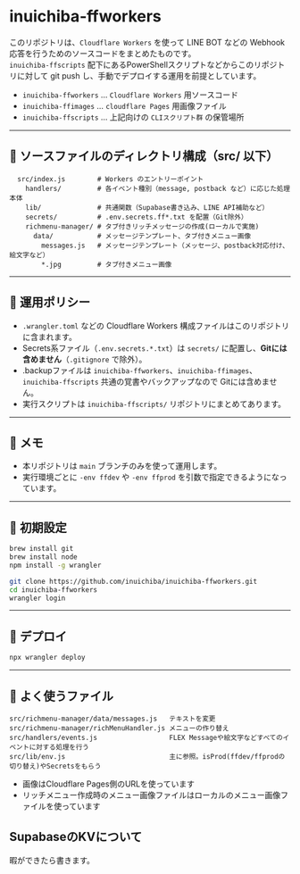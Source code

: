 # inuichiba-ffworkers

このリポジトリは、`Cloudflare Workers` を使って LINE BOT などの Webhook 応答を行うためのソースコードをまとめたものです。  
`inuichiba-ffscripts` 配下にあるPowerShellスクリプトなどからこのリポジトリに対して git push し、手動でデプロイする運用を前提としています。

- `inuichiba-ffworkers` … `Cloudflare Workers` 用ソースコード
- `inuichiba-ffimages`  … `cloudflare Pages` 用画像ファイル
- `inuichiba-ffscripts` … 上記向けの `CLIスクリプト群` の保管場所 

---

## 📁 ソースファイルのディレクトリ構成（src/ 以下）
```text
  src/index.js        # Workers のエントリーポイント
    handlers/         # 各イベント種別（message, postback など）に応じた処理本体
    lib/              # 共通関数（Supabase書き込み、LINE API補助など）
    secrets/          # .env.secrets.ff*.txt を配置（Git除外）
    richmenu-manager/ # タブ付きリッチメッセージの作成(ローカルで実施)
      data/           # メッセージテンプレート、タブ付きメニュー画像
        messages.js   # メッセージテンプレート（メッセージ、postback対応付け、絵文字など）
        *.jpg         # タブ付きメニュー画像
```

---

## 📌 運用ポリシー

- `.wrangler.toml` などの Cloudflare Workers 構成ファイルはこのリポジトリに含まれます。
- Secrets系ファイル（`.env.secrets.*.txt`）は `secrets/` に配置し、**Gitには含めません**（`.gitignore` で除外）。
- .backupファイルは `inuichiba-ffworkers`、`inuichiba-ffimages`、`inuichiba-ffscripts` 共通の覚書やバックアップなので Gitには含めません。
- 実行スクリプトは `inuichiba-ffscripts/` リポジトリにまとめてあります。

---

## 📝 メモ

- 本リポジトリは `main` ブランチのみを使って運用します。
- 実行環境ごとに `-env ffdev` や `-env ffprod` を引数で指定できるようになっています。

---

## 🔧 初期設定
```bash
brew install git
brew install node
npm install -g wrangler

git clone https://github.com/inuichiba/inuichiba-ffworkers.git
cd inuichiba-ffworkers
wrangler login
```

---

## 🔁 デプロイ
```bash
npx wrangler deploy
```

---

## 📁 よく使うファイル
```text
src/richmenu-manager/data/messages.js   テキストを変更
src/richmenu-manager/richMenuHandler.js メニューの作り替え
src/handlers/events.js                  FLEX Messageや絵文字などすべてのイベントに対する処理を行う
src/lib/env.js                          主に参照。isProd(ffdev/ffprodの切り替え)やSecretsをもらう
```
- 画像はCloudflare Pages側のURLを使っています
- リッチメニュー作成時のメニュー画像ファイルはローカルのメニュー画像ファイルを使っています

## SupabaseのKVについて
暇ができたら書きます。
